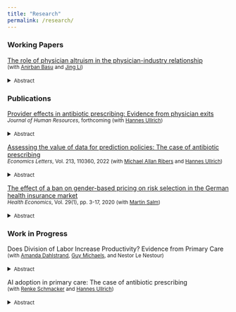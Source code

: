 ```yaml
---
title: "Research"
permalink: /research/
---
```



### Working Papers
[The role of physician altruism in the physician-industry relationship] <br/>
<small>(with [Anirban Basu] and [Jing Li])</small> <br/>  
<details>
<summary><small>Abstract</small></summary>
<small>
 	Altruism is a key component of medical professionalism that underlies the physician’s role as a representative agent for patients. However, physician behavior can be influenced when private gains enter the objective function. We study the relationship between altruism and physicians’ receipt of financial benefits from pharmaceutical manufacturers, as well as the extent to which altruism mitigates physicians’ responsiveness to these industry payments. We link data on altruistic preferences for 280 physicians, identified using a revealed preference economic experiment, with administrative information on their receipt of financial transfers from pharmaceutical firms along with drug prescription claims data. Non-altruistic physicians receive industry transfers that are on average 2,184 USD (95% CI: 979.3–3,388.5) or 254% higher than altruistic physicians. While industry transfers led to higher drug spending and prescribing on paid drugs, these relationships are entirely driven by non-altruistic physicians. Our results indicate that altruism is an important determinant of physicians’ relationships with and responses to industry benefits.
</small>
</details>


### Publications
[Provider effects in antibiotic prescribing: Evidence from physician exits](https://doi.org/10.3368/jhr.0523-12900R1) <br/>
<small>*Journal of Human Resources*, forthcoming (with [Hannes Ullrich])</small> <br/>  
<details>
<summary><small>Abstract</small></summary>
<small>
	In the fight against antibiotic resistance, reducing antibiotic consumption while preserving healthcare quality presents a critical health policy challenge. We investigate the role of practice styles in patients’ antibiotic intake using exogenous variation in patient-physician assignment. Practice style heterogeneity explains 49% of the differences in overall antibiotic use and 83% of the differences in second-line antibiotic use between primary care providers. We find no evidence that high prescribing is linked to better treatment quality or fewer adverse health outcomes. Policies improving physician decision-making, particularly among high-prescribers, may be effective in reducing antibiotic consumption while sustaining healthcare quality.
</small>
</details>


[Assessing the value of data for prediction policies: The case of antibiotic prescribing](https://doi.org/10.1016/j.econlet.2022.110360) <br/> 
<small>*Economics Letters*, Vol. 213, 110360, 2022 (with [Michael Allan Ribers] and [Hannes Ullrich])</small> <br/> 
<details>
<summary><small>Abstract</small></summary>
<small>
	We quantify the value of data for the prediction policy problem of reducing antibiotic prescribing to curb antibiotic resistance. Using varying combinations of administrative data, we evaluate machine learning predictions for diagnosing bacterial urinary tract infections and the outcomes of prescription rules based on these predictions. Simple patient demographics improve prediction quality substantially but larger reductions in prescribing can be achieved by making use of rich health data. Our results suggest decreasing returns to data for prediction quality and increasing returns for policy outcomes. Hence, data needs for prediction policy problems must be assessed based on the policy objective and not only on prediction quality.
</small>
</details>


[The effect of a ban on gender-based pricing on risk selection in the German health insurance market](https://onlinelibrary.wiley.com/doi/full/10.1002/hec.3958) <br/>
<small>*Health Economics*, Vol. 29(1), pp. 3-17, 2020 (with [Martin Salm])</small> <br/>  
<details>
<summary><small>Abstract</small></summary>
<small>
	Starting from December 2012, insurers in the European Union were prohibited from charging gender‐discriminatory prices. We examine the effect of this unisex mandate on risk segmentation in the German health insurance market. Although gender used to be a pricing factor in Germany's private health insurance (PHI) sector, it was never used as a pricing factor in the social health insurance (SHI) sector. The unisex mandate makes PHI relatively more attractive for women and less attractive for men. Based on data from the German socio‐economic panel, we analyze how the unisex mandate affects the difference between women and men in switching rates between SHI and PHI. We find that the unisex mandate increases the probability of switching from SHI to PHI for women relative to men. On the other hand, the unisex mandate has no effect on the gender difference in switching rates from PHI to SHI. Because women have on average higher health care expenditures than men, our results imply a worsening of the PHI risk pool and an improvement of the SHI risk pool. Our results demonstrate that regulatory measures such as the unisex mandate can affect risk selection between public and private health insurance sectors.
</small>
</details>



### Work in Progress
Does Division of Labor Increase Productivity? Evidence from Primary Care <br/> 
<small>(with [Amanda Dahlstrand], [Guy Michaels], and Nestor Le Nestour)</small> <br/>  
<details>
<summary><small>Abstract</small></summary>
<small>
	The idea that the division of labor increases productivity is central to economic analyses of countries, industries, social structures, and occupations within organizations. We study the division of labor within an online primary healthcare organization, where an algorithm assigns patient cases between two clinician occupations: nurses and doctors. We compare a knowledge hierarchy, in which less specialized nurses resolve some cases themselves and escalate others to doctors, with a direct-to-expert approach where cases are assigned directly to doctors. We use approximately 500,000 cases and an identification strategy that leverages temporary congestion which increases the odds of an assignment to the nurse-initiated knowledge hierarchy. We also explore how the knowledge hierarchy’s comparative advantage varies across case types and assess the extent to which task allocation aligns with comparative advantage. 
</small>
</details>

AI adoption in primary care: The case of antibiotic prescribing <br/> 
<small>(with [Renke Schmacker] and [Hannes Ullrich])</small> <br/>  
<details>
<summary><small>Abstract</small></summary>
<small>
	We study the adoption of AI diagnostic tools in medical care. Using a survey vignette experiment, we examine how physicians integrate signals from AI compared to traditional diagnostics. We focus on antibiotic prescribing in primary care, where treatment decisions rely on both diagnosis and preferences over the trade-off between patient health and antibiotic resistance externalities. The experiment confronts physicians with hypothetical patient cases that allow us to identify the role of automation bias and signal complementarities in physicians' diagnoses. By linking experimental data with observed prescribing, we can also provide insight into how technological adoption shapes variation in healthcare provision.
</small>
</details>

[//]: # (The causal effect of antibiotic prescribing on population antibiotic resistance <br/>) 
[//]: # (<small> with [Michael Allan Ribers], [Hannes Ullrich], [Barbara Juliane Holzknecht], [Jonas Bredtoft Boel], [Jette Brommann Kornum], and [Michael Pedersen] </small> <br/>)  


[//]: # (Links)

[Anirban Basu]: <http://www.anirbanbasu.org/>
[Martin Salm]: <https://www.tilburguniversity.edu/staff/m-salm>
[Hannes Ullrich]: <https://hannesullrich.com/>
[Michael Allan Ribers]: <https://www.economics.ku.dk/staff/vip/?pure=en/persons/246289>
[Jing Li]: <https://jingliwcm.wixsite.com/mysite>
[Lawrence Casalino]: <https://gradschool.weill.cornell.edu/faculty/lawrence-casalino>
[Barbara Juliane Holzknecht]: <https://ikm.ku.dk/english/contact/specialties/clinical-microbiology/?pure=en/persons/623384>
[Jonas Bredtoft Boel]: <https://research.regionh.dk/en/persons/jonas-bredtoft-boel(2ab4401e-406e-4f43-88d2-f4586c9e4fb2).html>
[Jette Brommann Kornum]: <https://vbn.aau.dk/en/persons/129769>
[Michael Pedersen]: <https://research.regionh.dk/hvidovre/en/persons/michael-pedersen(4fff11b2-1cdd-4a72-8d5b-707b52839350).html>
[Preregistration]: <https://osf.io/kmhbv>
[Guy Michaels]: <https://personal.lse.ac.uk/michaels/>
[Amanda Dahlstrand]: <https://sites.google.com/view/dahlstrand>
[Renke Schmacker]: <https://rschmacker.github.io/>

[The role of physician altruism in the physician-industry relationship]: <https://shanhuang-ec.github.io/assets/files/physician_altruism.pdf>

[//]: # (Salience of antibiotic resistance and antibiotic prescribing in primary care)
[//]: # (Preregistration with Michael Allan Ribers, Hannes Ullrich, Barbara Juliane Holzknecht, Jonas Bredtoft Boel, Jette Brommann Kornum, and Michael Pedersen)


 

